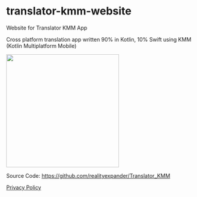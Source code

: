 # translator-kmm-website
Website for Translator KMM App

Cross platform translation app written 90% in Kotlin, 10% Swift using KMM (Kotlin Multiplatform Mobile)

[<img src="https://user-images.githubusercontent.com/5157474/218284001-b0c2e89a-3139-41f9-826e-0cf3bc605c7b.jpg" width=300/>](https://user-images.githubusercontent.com/5157474/218284001-b0c2e89a-3139-41f9-826e-0cf3bc605c7b.jpg)

Source Code: https://github.com/realityexpander/Translator_KMM

[Privacy Policy](/privacy_policy.html)
